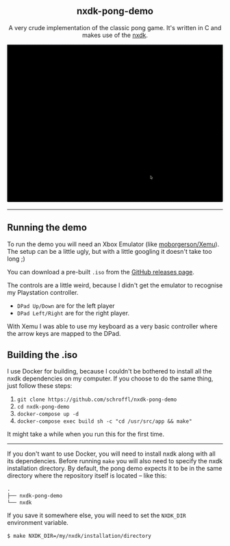 <h2 align="center">nxdk-pong-demo</h2>
<p align="center">
A very crude implementation of the classic pong game. It's written in C and makes use of the <a href="https://github.com/XboxDev/nxdk">nxdk</a>.
</p>

<p align="center">
 <img src="recording.gif" />
</p>

***

## Running the demo

To run the demo you will need an Xbox Emulator (like [moborgerson/Xemu](https://github.com/mborgerson/xemu)).
The setup can be a little ugly, but with a little googling it doesn't take too long ;)

You can download a pre-built `.iso` from the [GitHub releases page](https://github.com/schroffl/nxdk-pong-demo/releases).

The controls are a little weird, because I didn't get the emulator to recognise my Playstation controller.
  * `DPad Up/Down` are for the left player
  * `DPad Left/Right` are for the right player.
  
With Xemu I was able to use my keyboard as a very basic controller where the arrow keys are mapped to the DPad.

## Building the .iso
I use Docker for building, because I couldn't be bothered to install all the nxdk dependencies on my computer.
If you choose to do the same thing, just follow these steps:

  1. `git clone https://github.com/schroffl/nxdk-pong-demo`
  2. `cd nxdk-pong-demo`
  3. `docker-compose up -d`
  4. `docker-compose exec build sh -c "cd /usr/src/app && make"`

It might take a while when you run this for the first time.

***

If you don't want to use Docker, you will need to install nxdk along with all its dependencies.
Before running `make` you will also need to specify the nxdk installation directory.
By default, the pong demo expects it to be in the same directory where the repository itself is located – like this:

```
.
├── nxdk-pong-demo
└── nxdk
```

If you save it somewhere else, you will need to set the `NXDK_DIR` environment variable.

```
$ make NXDK_DIR=/my/nxdk/installation/directory 
```
